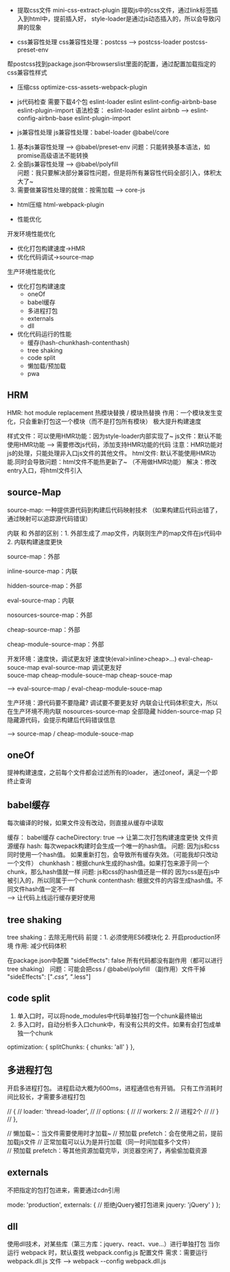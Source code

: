 - 提取css文件
mini-css-extract-plugin 提取js中的css文件，通过link标签插入到html中，提前插入好，
style-loader是通过js动态插入的，所以会导致闪屏的现象

- css兼容性处理
css兼容性处理：postcss --> postcss-loader postcss-preset-env

帮postcss找到package.json中browserslist里面的配置，通过配置加载指定的css兼容性样式


- 压缩css
optimize-css-assets-webpack-plugin

- js代码检查
需要下载4个包 eslint-loader  eslint  eslint-config-airbnb-base  eslint-plugin-import
语法检查： eslint-loader  eslint
airbnb --> eslint-config-airbnb-base  eslint-plugin-import

- js兼容性处理
js兼容性处理：babel-loader @babel/core 
1. 基本js兼容性处理 --> @babel/preset-env
    问题：只能转换基本语法，如promise高级语法不能转换
2. 全部js兼容性处理 --> @babel/polyfill  
    问题：我只要解决部分兼容性问题，但是将所有兼容性代码全部引入，体积太大了~
3. 需要做兼容性处理的就做：按需加载  --> core-js

- html压缩
html-webpack-plugin


- 性能优化

开发环境性能优化
* 优化打包构建速度->HMR
* 优化代码调试->source-map

生产环境性能优化
* 优化打包构建速度
  * oneOf
  * babel缓存
  * 多进程打包
  * externals
  * dll
* 优化代码运行的性能
  * 缓存(hash-chunkhash-contenthash)
  * tree shaking
  * code split
  * 懒加载/预加载
  * pwa

## HRM

HMR: hot module replacement 热模块替换 / 模块热替换
作用：一个模块发生变化，只会重新打包这一个模块（而不是打包所有模块） 
  极大提升构建速度
  
  样式文件：可以使用HMR功能：因为style-loader内部实现了~
  js文件：默认不能使用HMR功能 --> 需要修改js代码，添加支持HMR功能的代码
    注意：HMR功能对js的处理，只能处理非入口js文件的其他文件。
  html文件: 默认不能使用HMR功能.同时会导致问题：html文件不能热更新了~ （不用做HMR功能）
    解决：修改entry入口，将html文件引入


## source-Map

source-map: 一种提供源代码到构建后代码映射技术 （如果构建后代码出错了，通过映射可以追踪源代码错误）

内联 和 外部的区别：1. 外部生成了.map文件，内联则生产的map文件在js代码中 2. 内联构建速度更快


source-map：外部

inline-source-map：内联

hidden-source-map：外部

eval-source-map：内联

nosources-source-map：外部

cheap-source-map：外部

cheap-module-source-map：外部



开发环境：速度快，调试更友好
  速度快(eval>inline>cheap>...)
    eval-cheap-souce-map
    eval-source-map
  调试更友好  
    souce-map
    cheap-module-souce-map
    cheap-souce-map

  --> eval-source-map  / eval-cheap-module-souce-map

生产环境：源代码要不要隐藏? 调试要不要更友好
  内联会让代码体积变大，所以在生产环境不用内联
  nosources-source-map 全部隐藏
  hidden-source-map 只隐藏源代码，会提示构建后代码错误信息

  --> source-map / cheap-module-souce-map



## oneOf
提神构建速度，之前每个文件都会过滤所有的loader， 通过oneof，满足一个即终止查询


## babel缓存
每次编译的时候，如果文件没有改动，则直接从缓存中读取

缓存：
    babel缓存
      cacheDirectory: true
      --> 让第二次打包构建速度更快
    文件资源缓存
      hash: 每次wepack构建时会生成一个唯一的hash值。
        问题: 因为js和css同时使用一个hash值。
          如果重新打包，会导致所有缓存失效。（可能我却只改动一个文件）
      chunkhash：根据chunk生成的hash值。如果打包来源于同一个chunk，那么hash值就一样
        问题: js和css的hash值还是一样的
          因为css是在js中被引入的，所以同属于一个chunk
      contenthash: 根据文件的内容生成hash值。不同文件hash值一定不一样    
      --> 让代码上线运行缓存更好使用


## tree shaking

tree shaking：去除无用代码
前提：1. 必须使用ES6模块化  2. 开启production环境
作用: 减少代码体积

在package.json中配置 
"sideEffects": false 所有代码都没有副作用（都可以进行tree shaking）
问题：可能会把css / @babel/polyfill （副作用）文件干掉
"sideEffects": ["*.css", "*.less"]


## code split

1. 单入口时，可以将node_modules中代码单独打包一个chunk最终输出
2. 多入口时，自动分析多入口chunk中，有没有公共的文件。如果有会打包成单独一个chunk

  optimization: {
    splitChunks: {
      chunks: 'all'
    }
  },



## 多进程打包

开启多进程打包。 
进程启动大概为600ms，进程通信也有开销。
只有工作消耗时间比较长，才需要多进程打包

// {
//   loader: 'thread-loader',
//   // options: {
//   //   workers: 2 // 进程2个
//   // }
// },

// 懒加载~：当文件需要使用时才加载~
// 预加载 prefetch：会在使用之前，提前加载js文件 
// 正常加载可以认为是并行加载（同一时间加载多个文件）  
// 预加载 prefetch：等其他资源加载完毕，浏览器空闲了，再偷偷加载资源


## externals

不把指定的包打包进来，需要通过cdn引用


mode: 'production',
  externals: {
    // 拒绝jQuery被打包进来
    jquery: 'jQuery'
  }
};


## dll

 使用dll技术，对某些库（第三方库：jquery、react、vue...）进行单独打包
    当你运行 webpack 时，默认查找 webpack.config.js 配置文件
    需求：需要运行 webpack.dll.js 文件
      --> webpack --config webpack.dll.js